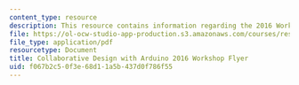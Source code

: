 ```yaml
---
content_type: resource
description: This resource contains information regarding the 2016 Workshop Flyer.
file: https://ol-ocw-studio-app-production.s3.amazonaws.com/courses/res-3-002-collaborative-design-and-creative-expression-with-arduino-microcontrollers-january-iap-2017/f067b2c50f3e68d11a5b437d0f786f55_MITRES_3_002IAP17_Flyer_16.pdf
file_type: application/pdf
resourcetype: Document
title: Collaborative Design with Arduino 2016 Workshop Flyer
uid: f067b2c5-0f3e-68d1-1a5b-437d0f786f55
---
```

